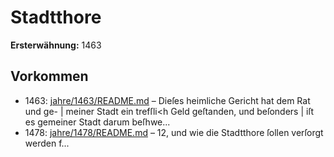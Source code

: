# Stadtthore

**Ersterwähnung:** 1463

## Vorkommen
- 1463: [jahre/1463/README.md](../jahre/1463/README.md) – Dieſes heimliche Gericht hat dem Rat und ge- |
meiner Stadt ein trefſli<h Geld geſtanden, und beſonders |
iſt es gemeiner Stadt darum beſhwe...
- 1478: [jahre/1478/README.md](../jahre/1478/README.md) – 12, und wie die Stadtthore ſollen
verſorgt werden f...
